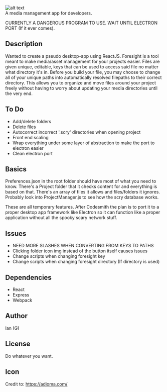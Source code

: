 ![alt text](https://i.imgur.com/H7m8opH.png)  
A media management app for developers.  

CURRENTLY A DANGEROUS PROGRAM TO USE. WAIT UNTIL ELECTRON PORT (If it ever comes).

## Description

Wanted to create a pseudo desktop-app using ReactJS. Foresight is a tool meant to make media/asset management for your projects easier. Files are given unique, editable, keys that can be used to access said file no matter what directory it's in. Before you build your file, you may choose to change all of your unique paths into automatically resolved filepaths to their correct directory. This allows you to organize and move files around your project freely without having to worry about updating your media directories until the very end.

## To Do
* Add/delete folders
* Delete files
* Autocorrect incorrect '.scry' directories when opening project
* Front end scaling
* Wrap everything under some layer of abstraction to make the port to electron easier
* Clean electron port

## Basics
Preferences.json in the root folder should have most of what you need to know. There's a Project folder that it checks content for and everything is based on that. There's an array of files it allows and files/folders it ignores. Probably look into ProjectManager.js to see how the scry database works.

These are all temporary features. After Codesmith the plan is to port it to a proper desktop app framework like Electron so it can function like a proper application without all the spooky scary network stuff.

## Issues
* NEED MORE SLASHES WHEN CONVERTING FROM KEYS TO PATHS
* Clicking folder icon img instead of the button itself causes issues
* Change scripts when changing foresight key
* Change scripts when changing foresight directory (If directory is used)

## Dependencies

* React
* Express
* Webpack

## Author

Ian (G)
<!-- [@DomPizzie](https://twitter.com/dompizzie) -->

## License
Do whatever you want.


## Icon
Credit to: https://adioma.com/
